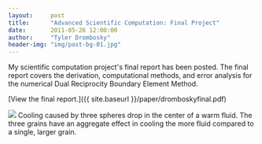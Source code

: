 ```yaml
---
layout:     post
title:      "Advanced Scientific Computation: Final Project"
date:       2011-05-26 12:00:00
author:     "Tyler Drombosky"
header-img: "img/post-bg-01.jpg"
---
```


My scientific computation project's final report has been posted. The final report covers the derivation, computational methods, and error analysis for the numerical Dual Reciprocity Boundary Element Method.

[View the final report.]({{ site.baseurl }}/paper/dromboskyfinal.pdf)

<img src="{{ site.baseurl }}/img/dromboskyfinal.jpg">
<span class="caption">Cooling caused by three spheres drop in the center of a warm fluid. The three grains have an aggregate effect in cooling the more fluid compared to a single, larger grain.</span>